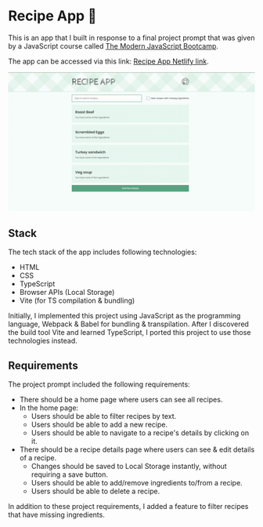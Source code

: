 # Recipe App 🍰

This is an app that I built in response to a final project prompt that was given by a JavaScript course called [The Modern JavaScript Bootcamp](https://www.udemy.com/course/modern-javascript/).

The app can be accessed via this link: [Recipe App Netlify link](https://clever-poincare-1ecb5d.netlify.app).

![Recipe app homepage](./assets/screen.gif)

## Stack

The tech stack of the app includes following technologies:

- HTML
- CSS
- TypeScript
- Browser APIs (Local Storage)
- Vite (for TS compilation & bundling)

Initially, I implemented this project using JavaScript as the programming language, Webpack & Babel for bundling & transpilation. After I discovered the build tool Vite and learned TypeScript, I ported this project to use those technologies instead.

## Requirements

The project prompt included the following requirements:

- There should be a home page where users can see all recipes.
- In the home page:
  - Users should be able to filter recipes by text.
  - Users should be able to add a new recipe.
  - Users should be able to navigate to a recipe's details by clicking on it.
- There should be a recipe details page where users can see & edit details of a recipe.
  - Changes should be saved to Local Storage instantly, without requiring a save button.
  - Users should be able to add/remove ingredients to/from a recipe.
  - Users should be able to delete a recipe.

In addition to these project requirements, I added a feature to filter recipes that have missing ingredients.

